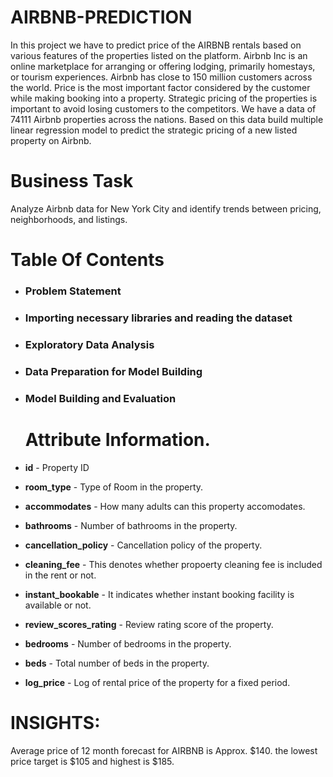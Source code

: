 # AIRBNB-PREDICTION
In this project we have to predict price of the AIRBNB  rentals based on various features of the properties listed on the platform.
Airbnb Inc is an online marketplace for arranging or offering lodging, primarily homestays, or tourism experiences. Airbnb has close to 150 million customers across the world. Price is the most important factor considered by the customer while making booking into a property. Strategic pricing of the properties is important to avoid losing customers to the competitors.
We have a data of 74111 Airbnb properties across the nations. Based on this data build multiple linear regression model to predict the strategic pricing of a new listed property on Airbnb.

# Business Task
Analyze Airbnb data for New York City and identify trends between pricing, neighborhoods, and listings.

# Table Of Contents 
- ###  Problem Statement 
- ### Importing necessary libraries and reading the dataset 
- ###  Exploratory Data Analysis
- ###  Data Preparation for Model Building
- ###  Model Building and Evaluation

  # **Attribute Information.**

- **id** - Property ID
- **room_type** - Type of Room in the property.
- **accommodates** - How many adults can this property accomodates.
- **bathrooms** - Number of bathrooms in the property.
- **cancellation_policy** - Cancellation policy of the property.
- **cleaning_fee** - This denotes whether propoerty cleaning fee is included in the rent or not.
- **instant_bookable** - It indicates whether instant booking facility is available or not.
- **review_scores_rating** - Review rating score of the property.
- **bedrooms** - Number of bedrooms in the property.
- **beds** - Total number of beds in the property.
- **log_price** - Log of rental price of the property for a fixed period.

# INSIGHTS:
Average price of 12 month forecast for AIRBNB is Approx. $140. the lowest price target is $105 and highest is $185.
